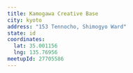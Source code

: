 ```yaml
---
title: Kamogawa Creative Base
city: kyoto
address: "153 Tennocho, Shimogyo Ward"
state: id
coordinates:
  lat: 35.001156
  lng: 135.76956
meetupId: 27705586
---
```

